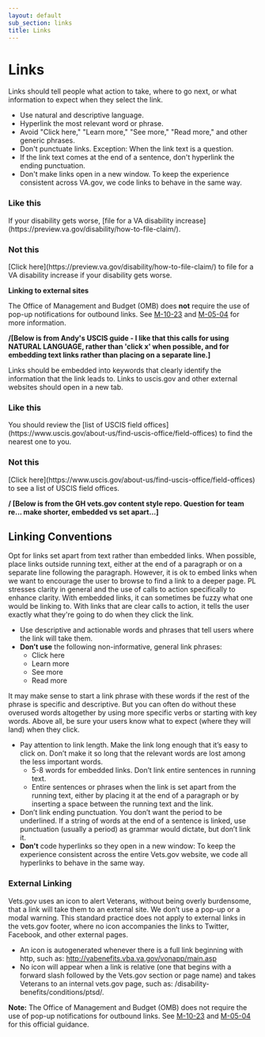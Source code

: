 ```yaml
---
layout: default
sub_section: links
title: Links
---
```


# Links

Links should tell people what action to take, where to go next, or what information to expect when they select the link.

- Use natural and descriptive language.
- Hyperlink the most relevant word or phrase.
- Avoid "Click here," "Learn more," "See more," "Read more," and other generic phrases.
- Don't punctuate links. Exception: When the link text is a question.
- If the link text comes at the end of a sentence, don't hyperlink the ending punctuation.
- Don't make links open in a new window. To keep the experience consistent across VA.gov, we code links to behave in the same way.

<div class="do-dont">
<div class="do-dont__do">
<h3 class="do-dont__heading">Like this</h3>
<div class="do-dont__content" markdown="1">
If your disability gets worse, [file for a VA disability increase](https://preview.va.gov/disability/how-to-file-claim/).
</div>
</div>
<div class="do-dont__dont">
<h3 class="do-dont__heading">Not this</h3>
<div class="do-dont__content" markdown="1">
[Click here](https://preview.va.gov/disability/how-to-file-claim/) to file for a VA disability increase if your disability gets worse.
</div>
</div>
</div>

**Linking to external sites**

The Office of Management and Budget (OMB) does **not** require the use of pop-up notifications for outbound links. See [M-10-23](https://www.whitehouse.gov/sites/default/files/omb/assets/memoranda_2010/m10-23.pdf) and [M-05-04](https://www.whitehouse.gov/sites/default/files/omb/memoranda/fy2005/m05-04.pdf) for more information.



**/[Below is from Andy's USCIS guide - I like that this calls for using NATURAL LANGUAGE, rather than 'click x' when possible, and for embedding text links rather than placing on a separate line.]**

Links should be embedded into keywords that clearly identify the information that the link leads to. Links to uscis.gov and other external websites should open in a new tab.

<div class="do-dont">
<div class="do-dont__do">
<h3 class="do-dont__heading">Like this</h3>
<div class="do-dont__content" markdown="1">
You should review the [list of USCIS field offices](https://www.uscis.gov/about-us/find-uscis-office/field-offices) to find the nearest one to you.
</div>
</div>
<div class="do-dont__dont">
<h3 class="do-dont__heading">Not this</h3>
<div class="do-dont__content" markdown="1">
[Click here](https://www.uscis.gov/about-us/find-uscis-office/field-offices) to see a list of USCIS field offices.
</div>
</div>
</div>


**/ [Below is from the GH vets.gov content style repo. Question for team re... make shorter, embedded vs set apart...]**

## Linking Conventions

Opt for links set apart from text rather than embedded links. When  possible, place links outside running text, either at the end of a  paragraph or on a separate line following the paragraph. However, it is  ok to embed links when we want to encourage the user to browse to find a  link to a deeper page. PL stresses clarity in general and the use of  calls to action specifically to enhance clarity. With embedded links, it  can sometimes be fuzzy what one would be linking to. With links that  are clear calls to action, it tells the user exactly what they're going  to do when they click the link.

- Use descriptive and actionable words and phrases that tell users  where the link will take them.
- **Don’t use** the following non-informative,  general link phrases:
  - Click here
  - Learn more
  - See more
  - Read more

It may make sense to start a link phrase with these words if the rest  of the phrase is specific and descriptive. But you can often do without  these overused words altogether by using more specific verbs or  starting with key words. Above all, be sure your users know what to  expect (where they will land) when they click.

- Pay attention to link length. Make the link long enough that it’s  easy to click on. Don’t make it so long that the relevant words are lost  among the less important words.
  - 5-8 words for embedded links. Don’t link entire sentences in running text.
  - Entire sentences or phrases when the link is set apart from the  running text, either by placing it at the end of a paragraph or by  inserting a space between the running text and the link.
- Don’t link ending punctuation. You don’t want the period to be  underlined. If a string of words at the end of a sentence is linked, use  punctuation (usually a period) as grammar would dictate, but don’t link  it.
- **Don't** code hyperlinks so they open in a new window:  To keep the experience consistent across the entire Vets.gov website, we  code all hyperlinks to behave in the same way.

###  

### External Linking

Vets.gov uses an icon to alert Veterans, without being overly  burdensome, that a link will take them to an external site. We don’t use  a pop-up or a modal warning. This standard practice does not apply to  external links in the vets.gov footer, where no icon accompanies the  links to Twitter, Facebook, and other external pages.

- An icon is autogenerated whenever there is a full link beginning with http, such as: <http://vabenefits.vba.va.gov/vonapp/main.asp>
- No icon will appear when a link is relative (one that begins with a  forward slash followed by the Vets.gov section or page name) and takes  Veterans to an internal vets.gov page, such as: /disability-benefits/conditions/ptsd/.

**Note:** The Office of Management and Budget (OMB) does not require the use of pop-up notifications for outbound links. See [M-10-23](https://www.whitehouse.gov/sites/default/files/omb/assets/memoranda_2010/m10-23.pdf) and [M-05-04](https://www.whitehouse.gov/sites/default/files/omb/memoranda/fy2005/m05-04.pdf) for this official guidance.
